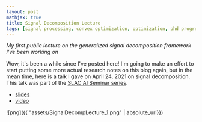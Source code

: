 ```yaml
---
layout: post
mathjax: true
title: Signal Decomposition Lecture
tags: [signal processing, convex optimization, optimization, phd progress]
---
```


_My first public lecture on the generalized signal decomposition framework I've been working on_

<style>
.tablelines table, .tablelines td, .tablelines th {
        border: 1px solid black;
        padding: 10px;
        }
</style>

Wow, it's been a while since I've posted here! I'm going to make an effort to start putting some more actual research notes on this blog again, but in the mean time, here is a talk I gave on April 24, 2021 on signal decomposition. This talk was part of the [SLAC AI Seminar series](https://ml.slac.stanford.edu/ai-seminar).

- [slides](https://drive.google.com/file/d/1VWOft3Cje1nhyYknWRa-dmnjCGMFzLNS/view?usp=sharing)
- [video](https://confluence.slac.stanford.edu/display/AI/AI+Seminar?preview=/213897042/309317598/Meyers_Signal_Decomposition.mp4)

![png]({{ "assets/SignalDecompLecture_1.png" | absolute_url}})